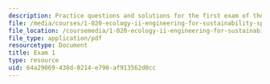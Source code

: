 ```yaml
---
description: Practice questions and solutions for the first exam of the course.
file: /media/courses/1-020-ecology-ii-engineering-for-sustainability-spring-2008/64a29069438d0214e790af913562d0cc_practice1.pdf
file_location: /coursemedia/1-020-ecology-ii-engineering-for-sustainability-spring-2008/64a29069438d0214e790af913562d0cc_practice1.pdf
file_type: application/pdf
resourcetype: Document
title: Exam 1
type: resource
uid: 64a29069-438d-0214-e790-af913562d0cc
---
```

